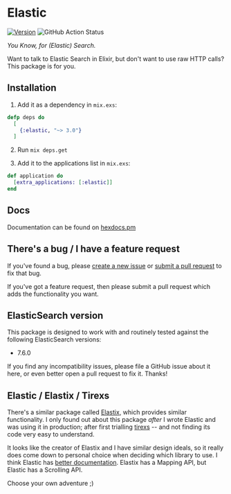 # Elastic

[![Version](https://img.shields.io/hexpm/v/elastic.svg)](https://hex.pm/packages/elastic)
![GitHub Action Status](https://github.com/radar/elastic/workflows/Elixir%20CI/badge.svg)

_You Know, for (Elastic) Search._

Want to talk to Elastic Search in Elixir, but don't want to use raw HTTP calls? This package is for you.

## Installation

1. Add it as a dependency in `mix.exs`:

```elixir
defp deps do
  [
    {:elastic, "~> 3.0"}
  ]
```

2. Run `mix deps.get`

3. Add it to the applications list in `mix.exs`:

```elixir
def application do
  [extra_applications: [:elastic]]
end
```

## Docs

Documentation can be found on [hexdocs.pm](https://hexdocs.pm/elastic/Elastic.html)

## There's a bug / I have a feature request

If you've found a bug, please [create a new issue](https://github.com/radar/elastic/issues/new) or [submit a pull request](https://github.com/radar/elastic/compare) to fix that bug.

If you've got a feature request, then please submit a pull request which adds the functionality you want.

## ElasticSearch version

This package is designed to work with and routinely tested against the following ElasticSearch versions:

- 7.6.0

If you find any incompatibility issues, please file a GitHub issue about it here, or even better open a pull request to fix it. Thanks!

## Elastic / Elastix / Tirexs

There's a similar package called [Elastix](https://github.com/werbitzky/elastix), which provides similar functionality. I only found out about this package _after_ I wrote Elastic and was using it in production; after first trialling [tirexs](https://github.com/Zatvobor/tirexs) -- and not finding its code very easy to understand.

It looks like the creator of Elastix and I have similar design ideals, so it really does come down to personal choice when deciding which library to use. I think Elastic has [better documentation](https://hexdocs.pm/elastic/). Elastix has a Mapping API, but Elastic has a Scrolling API.

Choose your own adventure ;)
